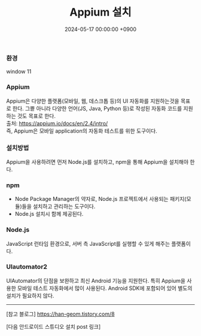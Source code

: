 ﻿---
layout: post
title:  "Appium 설치"
date:   "2024-05-17 00:00:00 +0900"
#last_modified_at: "2024-05-03 00:00:00 +0900"
categories: ["[Project] PhishinWebView"]
tags: []
---
### 환경
window 11

### Appium
Appium은 다양한 플랫폼(모바일, 웹, 데스크톱 등)의 UI 자동화를 지원하는것을 목표로 한다.
그쁀 아니라 다양한 언어(JS, Java, Python 등)로 작성된 자동화 코드를 지원하는 것도 목표로 한다.
<br/>출처: https://appium.io/docs/en/2.4/intro/
<br/>즉, Appium은 모바일 application의 자동화 테스트를 위한 도구이다.

### 설치방법
Appium을 사용하려면 먼저 Node.js를 설치하고, npm을 통해 Appium을 설치해야 한다.

### npm
- Node Package Manager의 약자로, Node.js 프로젝트에서 사용되는 패키지(모듈)들을 설치하고 관리하는 도구이다.
- Node.js 설치시 함께 제공된다.

### Node.js
JavaScript 런타임 환경으로, 서버 측 JavaScript를 실행할 수 있게 해주는 플랫폼이다.

### UIautomator2
UIAutomator의 단점을 보완하고 최신 Android 기능을 지원한다.
특히 Appium을 사용한 모바일 테스트 자동화에서 많이 사용된다.
Android SDK에 포함되어 있어 별도의 설치가 필요하지 않다.

---
[참고 블로그]
https://han-geom.tistory.com/8

[다음 안드로이드 스튜디오 설치 post 링크]